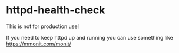 # httpd-health-check

This is not for production use!

If you need to keep httpd up and running you can use something like https://mmonit.com/monit/
